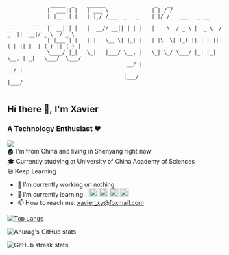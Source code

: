 ```
              _____  _    ______                _   __                                        
             |  ___|| |   | ___ \              | | / /                                        
             | |__  | |   | |_/ /___  _   _    | |/ /   ___   _ __    __ _  _ __  ___    ___  
             |  __| | |   |  __// __|| | | |   |    \  / _ \ | '_ \  / _` || '__|/ _ \  / _ \ 
             | |___ | |   | |   \__ \| |_| |   | |\  \| (_) || | | || (_| || |  | (_) || (_) |
             \____/ |_|   \_|   |___/ \__, |   \_| \_/ \___/ |_| |_| \__, ||_|   \___/  \___/ 
                                       __/ |                          __/ |                   
                                      |___/                          |___/                    
                                                                         
```

## Hi there 👋, I'm Xavier
### A Technology Enthusiast ❤
![](https://komarev.com/ghpvc/?username=xiaoyu2018&color=9BCFB8&style=plastic) 
<br/>
🏠 I'm from China and living in Shenyang right now  
🎓 Currently studying at University of China Academy of Sciences  
😃 Keep Learning

- 🔭 I’m currently working on nothing 
- 🌱 I’m currently learning：<img src='https://simpleicons.org/icons/python.svg' alt='github' height='20'> <img src='https://simpleicons.org/icons/csharp.svg' alt='github' height='20'> <img src='https://simpleicons.org/icons/unity.svg' alt='github' height='20'> <img src='https://simpleicons.org/icons/pytorch.svg' alt='github' height='20'> 
- 📫 How to reach me: xavier_xy@foxmail.com 



[![Top Langs](https://github-readme-stats.vercel.app/api/top-langs/?username=xiaoyu2018&exclude_repo=xiaoyu2018.github.io&layout=compact&hide=QMake,Dockerfile&theme=cobalt&langs_count=5)](https://github.com/anuraghazra/github-readme-stats)

![Anurag's GitHub stats](https://github-readme-stats.vercel.app/api?username=xiaoyu2018&show_icons=true&theme=cobalt)

![GitHub streak stats](https://github-readme-streak-stats.herokuapp.com/?user=xiaoyu2018&theme=cobalt)  

